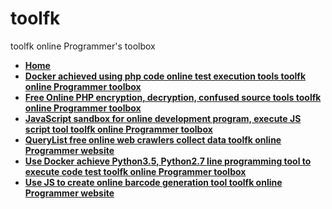 # toolfk
toolfk online Programmer's toolbox
*   **[Home](/hubs/toolfk/wiki)**
*   **[Docker achieved using php code online test execution tools toolfk online Programmer toolbox](/hubs/toolfk/wiki/Docker-achieved-using-php-code-online-test-execution-tools--toolfk-online-Programmer-toolbox)**
*   **[Free Online PHP encryption, decryption, confused source tools toolfk online Programmer toolbox](/hubs/toolfk/wiki/Free-Online-PHP-encryption,-decryption,-confused-source-tools--toolfk-online-Programmer-toolbox)**
*   **[JavaScript sandbox for online development program, execute JS script tool toolfk online Programmer toolbox](/hubs/toolfk/wiki/JavaScript-sandbox-for-online-development-program,-execute-JS-script-tool--toolfk-online-Programmer-toolbox)**
*   **[QueryList free online web crawlers collect data toolfk online Programmer website](/hubs/toolfk/wiki/QueryList-free-online-web-crawlers-collect-data--toolfk-online-Programmer-website)**
*   **[Use Docker achieve Python3.5, Python2.7 line programming tool to execute code test toolfk online Programmer toolbox](/hubs/toolfk/wiki/Use-Docker-achieve-Python3.5,-Python2.7-line-programming-tool-to-execute-code-test--toolfk-online-Programmer-toolbox)**
*   **[Use JS to create online barcode generation tool toolfk online Programmer website](/hubs/toolfk/wiki/Use-JS-to-create-online-barcode-generation-tool--toolfk-online-Programmer-website)**
